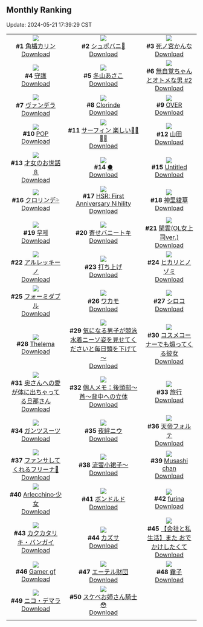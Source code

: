 ## Monthly Ranking
Update: 2024-05-21 17:39:29 CST

|      |      |      |
| :----: | :----: | :----: |
| ![](https://i.pixiv.re/c/240x480/img-master/img/2024/04/23/18/20/21/118094805_p0_master1200.jpg)<br>**#1** [角楯カリン](https://www.pixiv.net/artworks/118094805)<br>[Download](https://i.pixiv.re/img-original/img/2024/04/23/18/20/21/118094805_p0.png) | ![](https://i.pixiv.re/c/240x480/img-master/img/2024/04/23/10/12/24/118087201_p0_master1200.jpg)<br>**#2** [シュポバニ💢](https://www.pixiv.net/artworks/118087201)<br>[Download](https://i.pixiv.re/img-original/img/2024/04/23/10/12/24/118087201_p0.jpg) | ![](https://i.pixiv.re/c/240x480/img-master/img/2024/04/23/00/00/25/118078373_p0_master1200.jpg)<br>**#3** [死ノ宮かんな](https://www.pixiv.net/artworks/118078373)<br>[Download](https://i.pixiv.re/img-original/img/2024/04/23/00/00/25/118078373_p0.png) |
| ![](https://i.pixiv.re/c/240x480/img-master/img/2024/04/23/00/19/37/118079218_p0_master1200.jpg)<br>**#4** [守護](https://www.pixiv.net/artworks/118079218)<br>[Download](https://i.pixiv.re/img-original/img/2024/04/23/00/19/37/118079218_p0.png) | ![](https://i.pixiv.re/c/240x480/img-master/img/2024/04/23/10/00/01/118087049_p0_master1200.jpg)<br>**#5** [冬山あさこ](https://www.pixiv.net/artworks/118087049)<br>[Download](https://i.pixiv.re/img-original/img/2024/04/23/10/00/01/118087049_p0.png) | ![](https://i.pixiv.re/c/240x480/img-master/img/2024/04/23/09/03/33/118086417_p0_master1200.jpg)<br>**#6** [無自覚ちゃんとオトメな男 #2](https://www.pixiv.net/artworks/118086417)<br>[Download](https://i.pixiv.re/img-original/img/2024/04/23/09/03/33/118086417_p0.jpg) |
| ![](https://i.pixiv.re/c/240x480/img-master/img/2024/04/23/16/42/04/118092816_p0_master1200.jpg)<br>**#7** [ヴァンデラ](https://www.pixiv.net/artworks/118092816)<br>[Download](https://i.pixiv.re/img-original/img/2024/04/23/16/42/04/118092816_p0.jpg) | ![](https://i.pixiv.re/c/240x480/img-master/img/2024/04/23/23/11/46/118103445_p0_master1200.jpg)<br>**#8** [Clorinde](https://www.pixiv.net/artworks/118103445)<br>[Download](https://i.pixiv.re/img-original/img/2024/04/23/23/11/46/118103445_p0.png) | ![](https://i.pixiv.re/c/240x480/img-master/img/2024/04/22/00/00/06/118050711_p0_master1200.jpg)<br>**#9** [OVER](https://www.pixiv.net/artworks/118050711)<br>[Download](https://i.pixiv.re/img-original/img/2024/04/22/00/00/06/118050711_p0.png) |
| ![](https://i.pixiv.re/c/240x480/img-master/img/2024/04/21/00/00/14/118016071_p0_master1200.jpg)<br>**#10** [POP](https://www.pixiv.net/artworks/118016071)<br>[Download](https://i.pixiv.re/img-original/img/2024/04/21/00/00/14/118016071_p0.png) | ![](https://i.pixiv.re/c/240x480/img-master/img/2024/04/22/00/13/34/118051565_p0_master1200.jpg)<br>**#11** [サーフィン 楽しい🏄‍♀️🏄‍♀️](https://www.pixiv.net/artworks/118051565)<br>[Download](https://i.pixiv.re/img-original/img/2024/04/22/00/13/34/118051565_p0.png) | ![](https://i.pixiv.re/c/240x480/img-master/img/2024/04/24/03/19/50/118109531_p0_master1200.jpg)<br>**#12** [山田](https://www.pixiv.net/artworks/118109531)<br>[Download](https://i.pixiv.re/img-original/img/2024/04/24/03/19/50/118109531_p0.jpg) |
| ![](https://i.pixiv.re/c/240x480/img-master/img/2024/04/23/00/00/11/118078286_p0_master1200.jpg)<br>**#13** [才女のお世話８](https://www.pixiv.net/artworks/118078286)<br>[Download](https://i.pixiv.re/img-original/img/2024/04/23/00/00/11/118078286_p0.jpg) | ![](https://i.pixiv.re/c/240x480/img-master/img/2024/04/23/00/00/14/118078308_p0_master1200.jpg)<br>**#14** [●](https://www.pixiv.net/artworks/118078308)<br>[Download](https://i.pixiv.re/img-original/img/2024/04/23/00/00/14/118078308_p0.jpg) | ![](https://i.pixiv.re/c/240x480/img-master/img/2024/04/23/17/24/20/118093564_p0_master1200.jpg)<br>**#15** [Untitled](https://www.pixiv.net/artworks/118093564)<br>[Download](https://i.pixiv.re/img-original/img/2024/04/23/17/24/20/118093564_p0.jpg) |
| ![](https://i.pixiv.re/c/240x480/img-master/img/2024/04/24/00/00/24/118105111_p0_master1200.jpg)<br>**#16** [クロリンデ💦](https://www.pixiv.net/artworks/118105111)<br>[Download](https://i.pixiv.re/img-original/img/2024/04/24/00/00/24/118105111_p0.jpg) | ![](https://i.pixiv.re/c/240x480/img-master/img/2024/04/23/22/01/44/118101086_p0_master1200.jpg)<br>**#17** [HSR: First Anniversary Nihility](https://www.pixiv.net/artworks/118101086)<br>[Download](https://i.pixiv.re/img-original/img/2024/04/23/22/01/44/118101086_p0.jpg) | ![](https://i.pixiv.re/c/240x480/img-master/img/2024/04/24/00/00/40/118105189_p0_master1200.jpg)<br>**#18** [神里綾華](https://www.pixiv.net/artworks/118105189)<br>[Download](https://i.pixiv.re/img-original/img/2024/04/24/00/00/40/118105189_p0.jpg) |
| ![](https://i.pixiv.re/c/240x480/img-master/img/2024/04/23/19/11/25/118095995_p0_master1200.jpg)<br>**#19** [무제](https://www.pixiv.net/artworks/118095995)<br>[Download](https://i.pixiv.re/img-original/img/2024/04/23/19/11/25/118095995_p0.png) | ![](https://i.pixiv.re/c/240x480/img-master/img/2024/04/21/18/05/50/118037589_p0_master1200.jpg)<br>**#20** [寄せバニートキ](https://www.pixiv.net/artworks/118037589)<br>[Download](https://i.pixiv.re/img-original/img/2024/04/21/18/05/50/118037589_p0.png) | ![](https://i.pixiv.re/c/240x480/img-master/img/2024/04/22/19/00/44/118068954_p0_master1200.jpg)<br>**#21** [閑雲(OL女上司ver.)](https://www.pixiv.net/artworks/118068954)<br>[Download](https://i.pixiv.re/img-original/img/2024/04/22/19/00/44/118068954_p0.png) |
| ![](https://i.pixiv.re/c/240x480/img-master/img/2024/04/24/15/49/02/118118938_p0_master1200.jpg)<br>**#22** [アルレッキーノ](https://www.pixiv.net/artworks/118118938)<br>[Download](https://i.pixiv.re/img-original/img/2024/04/24/15/49/02/118118938_p0.png) | ![](https://i.pixiv.re/c/240x480/img-master/img/2024/04/22/17/26/34/118066752_p0_master1200.jpg)<br>**#23** [打ち上げ](https://www.pixiv.net/artworks/118066752)<br>[Download](https://i.pixiv.re/img-original/img/2024/04/22/17/26/34/118066752_p0.png) | ![](https://i.pixiv.re/c/240x480/img-master/img/2024/04/22/10/30/02/118060531_p0_master1200.jpg)<br>**#24** [ヒカリとノゾミ](https://www.pixiv.net/artworks/118060531)<br>[Download](https://i.pixiv.re/img-original/img/2024/04/22/10/30/02/118060531_p0.png) |
| ![](https://i.pixiv.re/c/240x480/img-master/img/2024/04/23/22/00/05/118100978_p0_master1200.jpg)<br>**#25** [フォーミダブル](https://www.pixiv.net/artworks/118100978)<br>[Download](https://i.pixiv.re/img-original/img/2024/04/23/22/00/05/118100978_p0.jpg) | ![](https://i.pixiv.re/c/240x480/img-master/img/2024/04/21/00/48/13/118017966_p0_master1200.jpg)<br>**#26** [ワカモ](https://www.pixiv.net/artworks/118017966)<br>[Download](https://i.pixiv.re/img-original/img/2024/04/21/00/48/13/118017966_p0.png) | ![](https://i.pixiv.re/c/240x480/img-master/img/2024/04/23/23/38/27/118104291_p0_master1200.jpg)<br>**#27** [シロコ](https://www.pixiv.net/artworks/118104291)<br>[Download](https://i.pixiv.re/img-original/img/2024/04/23/23/38/27/118104291_p0.png) |
| ![](https://i.pixiv.re/c/240x480/img-master/img/2024/04/23/00/00/13/118078302_p0_master1200.jpg)<br>**#28** [Thelema](https://www.pixiv.net/artworks/118078302)<br>[Download](https://i.pixiv.re/img-original/img/2024/04/23/00/00/13/118078302_p0.jpg) | ![](https://i.pixiv.re/c/240x480/img-master/img/2024/04/21/09/00/09/118025174_p0_master1200.jpg)<br>**#29** [気になる男子が競泳水着ニーソ姿を見せてくださいと毎日頭を下げて～](https://www.pixiv.net/artworks/118025174)<br>[Download](https://i.pixiv.re/img-original/img/2024/04/21/09/00/09/118025174_p0.jpg) | ![](https://i.pixiv.re/c/240x480/img-master/img/2024/04/22/17/14/02/118066487_p0_master1200.jpg)<br>**#30** [コスメコーナーでも煽ってくる彼女](https://www.pixiv.net/artworks/118066487)<br>[Download](https://i.pixiv.re/img-original/img/2024/04/22/17/14/02/118066487_p0.jpg) |
| ![](https://i.pixiv.re/c/240x480/img-master/img/2024/04/23/00/06/02/118078726_p0_master1200.jpg)<br>**#31** [奥さんへの愛が体に出ちゃってる旦那さん](https://www.pixiv.net/artworks/118078726)<br>[Download](https://i.pixiv.re/img-original/img/2024/04/23/00/06/02/118078726_p0.jpg) | ![](https://i.pixiv.re/c/240x480/img-master/img/2024/04/23/06/00/11/118084290_p0_master1200.jpg)<br>**#32** [個人メモ：後頭部～首～背中への立体](https://www.pixiv.net/artworks/118084290)<br>[Download](https://i.pixiv.re/img-original/img/2024/04/23/06/00/11/118084290_p0.jpg) | ![](https://i.pixiv.re/c/240x480/img-master/img/2024/04/29/20/52/05/118105153_p0_master1200.jpg)<br>**#33** [旅行](https://www.pixiv.net/artworks/118105153)<br>[Download](https://i.pixiv.re/img-original/img/2024/04/29/20/52/05/118105153_p0.jpg) |
| ![](https://i.pixiv.re/c/240x480/img-master/img/2024/04/25/19/00/29/118148826_p0_master1200.jpg)<br>**#34** [ガンツスーツ](https://www.pixiv.net/artworks/118148826)<br>[Download](https://i.pixiv.re/img-original/img/2024/04/25/19/00/29/118148826_p0.jpg) | ![](https://i.pixiv.re/c/240x480/img-master/img/2024/04/23/00/00/26/118078376_p0_master1200.jpg)<br>**#35** [夜絆ニウ](https://www.pixiv.net/artworks/118078376)<br>[Download](https://i.pixiv.re/img-original/img/2024/04/23/00/00/26/118078376_p0.png) | ![](https://i.pixiv.re/c/240x480/img-master/img/2024/04/23/00/00/22/118078350_p0_master1200.jpg)<br>**#36** [天帝フォルテ](https://www.pixiv.net/artworks/118078350)<br>[Download](https://i.pixiv.re/img-original/img/2024/04/23/00/00/22/118078350_p0.png) |
| ![](https://i.pixiv.re/c/240x480/img-master/img/2024/04/23/01/54/13/118081468_p0_master1200.jpg)<br>**#37** [ファンサしてくれるフリーナ🫶](https://www.pixiv.net/artworks/118081468)<br>[Download](https://i.pixiv.re/img-original/img/2024/04/23/01/54/13/118081468_p0.jpg) | ![](https://i.pixiv.re/c/240x480/img-master/img/2024/04/25/14/00/06/118143641_p0_master1200.jpg)<br>**#38** [流萤小裙子～](https://www.pixiv.net/artworks/118143641)<br>[Download](https://i.pixiv.re/img-original/img/2024/04/25/14/00/06/118143641_p0.jpg) | ![](https://i.pixiv.re/c/240x480/img-master/img/2024/04/22/00/15/55/118051660_p0_master1200.jpg)<br>**#39** [Musashi chan](https://www.pixiv.net/artworks/118051660)<br>[Download](https://i.pixiv.re/img-original/img/2024/04/22/00/15/55/118051660_p0.jpg) |
| ![](https://i.pixiv.re/c/240x480/img-master/img/2024/04/25/00/00/17/118131919_p0_master1200.jpg)<br>**#40** [Arlecchino·少女](https://www.pixiv.net/artworks/118131919)<br>[Download](https://i.pixiv.re/img-original/img/2024/04/25/00/00/17/118131919_p0.jpg) | ![](https://i.pixiv.re/c/240x480/img-master/img/2024/04/22/00/00/17/118050780_p0_master1200.jpg)<br>**#41** [ボンドルド](https://www.pixiv.net/artworks/118050780)<br>[Download](https://i.pixiv.re/img-original/img/2024/04/22/00/00/17/118050780_p0.jpg) | ![](https://i.pixiv.re/c/240x480/img-master/img/2024/04/24/08/18/13/118112882_p0_master1200.jpg)<br>**#42** [furina](https://www.pixiv.net/artworks/118112882)<br>[Download](https://i.pixiv.re/img-original/img/2024/04/24/08/18/13/118112882_p0.png) |
| ![](https://i.pixiv.re/c/240x480/img-master/img/2024/04/23/12/33/00/118089044_p0_master1200.jpg)<br>**#43** [カクカタリキ・バンガイ](https://www.pixiv.net/artworks/118089044)<br>[Download](https://i.pixiv.re/img-original/img/2024/04/23/12/33/00/118089044_p0.png) | ![](https://i.pixiv.re/c/240x480/img-master/img/2024/04/22/00/00/20/118050796_p0_master1200.jpg)<br>**#44** [カズサ](https://www.pixiv.net/artworks/118050796)<br>[Download](https://i.pixiv.re/img-original/img/2024/04/22/00/00/20/118050796_p0.jpg) | ![](https://i.pixiv.re/c/240x480/img-master/img/2024/04/23/12/00/12/118088503_p0_master1200.jpg)<br>**#45** [【会社と私生活】また おでかけしたくて](https://www.pixiv.net/artworks/118088503)<br>[Download](https://i.pixiv.re/img-original/img/2024/04/23/12/00/12/118088503_p0.jpg) |
| ![](https://i.pixiv.re/c/240x480/img-master/img/2024/04/25/07/35/42/118138706_p0_master1200.jpg)<br>**#46** [Gamer gf](https://www.pixiv.net/artworks/118138706)<br>[Download](https://i.pixiv.re/img-original/img/2024/04/25/07/35/42/118138706_p0.jpg) | ![](https://i.pixiv.re/c/240x480/img-master/img/2024/04/24/20/42/02/118125448_p0_master1200.jpg)<br>**#47** [エーテル財団](https://www.pixiv.net/artworks/118125448)<br>[Download](https://i.pixiv.re/img-original/img/2024/04/24/20/42/02/118125448_p0.jpg) | ![](https://i.pixiv.re/c/240x480/img-master/img/2024/04/22/16/02/41/118065297_p0_master1200.jpg)<br>**#48** [霧子](https://www.pixiv.net/artworks/118065297)<br>[Download](https://i.pixiv.re/img-original/img/2024/04/22/16/02/41/118065297_p0.jpg) |
| ![](https://i.pixiv.re/c/240x480/img-master/img/2024/04/23/08/01/00/118085674_p0_master1200.jpg)<br>**#49** [ニコ・デマラ](https://www.pixiv.net/artworks/118085674)<br>[Download](https://i.pixiv.re/img-original/img/2024/04/23/08/01/00/118085674_p0.jpg) | ![](https://i.pixiv.re/c/240x480/img-master/img/2024/04/22/20/12/08/118070839_p0_master1200.jpg)<br>**#50** [スケベお姉さん騎士😳](https://www.pixiv.net/artworks/118070839)<br>[Download](https://i.pixiv.re/img-original/img/2024/04/22/20/12/08/118070839_p0.png) |
|      |

